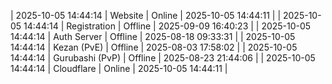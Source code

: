 | 2025-10-05 14:44:14 | Website | Online | 2025-10-05 14:44:11 |
| 2025-10-05 14:44:14 | Registration | Offline | 2025-09-09 16:40:23 |
| 2025-10-05 14:44:14 | Auth Server | Offline | 2025-08-18 09:33:31 |
| 2025-10-05 14:44:14 | Kezan (PvE) | Offline | 2025-08-03 17:58:02 |
| 2025-10-05 14:44:14 | Gurubashi (PvP) | Offline | 2025-08-23 21:44:06 |
| 2025-10-05 14:44:14 | Cloudflare | Online | 2025-10-05 14:44:11 |
